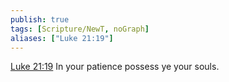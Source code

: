 ```yaml
---
publish: true
tags: [Scripture/NewT, noGraph]
aliases: ["Luke 21:19"]
---
```

[Luke 21:19](https://churchofjesuschrist.org/study/scriptures/nt/luke/21?lang=eng&id=p19#p19) In your patience possess ye your souls.
